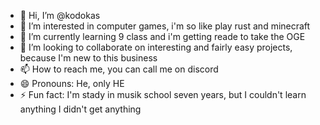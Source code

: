 - 👋 Hi, I’m @kodokas
- 👀 I’m interested in computer games, i'm so like play rust and minecraft
- 🌱 I’m currently learning 9 class and i'm getting reade to take the OGE
- 💞️ I’m looking to collaborate on interesting and fairly easy projects, because I'm new to this business
- 📫 How to reach me, you can call me on discord
- 😄 Pronouns: He, only HE
- ⚡ Fun fact: I'm stady in musik school seven years, but I couldn't learn anything I didn't get anything

<!---
kodokas/kodokas is a ✨ special ✨ repository because its `README.md` (this file) appears on your GitHub profile.
You can click the Preview link to take a look at your changes.
--->
